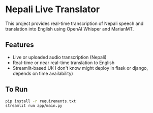 # Nepali Live Translator

This project provides real-time transcription of Nepali speech and translation into English using OpenAI Whisper and MarianMT.

## Features
- Live or uploaded audio transcription (Nepali)
- Real-time or near real-time translation to English
- Streamlit-based UI( I don't know might deploy in flask or django, depends on time availability)

## To Run
```bash
pip install -r requirements.txt
streamlit run app/main.py

